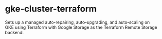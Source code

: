 # gke-cluster-terraform
Sets up a managed auto-repairing, auto-upgrading, and auto-scaling on GKE using Terraform with Google Storage as the Terraform Remote Storage backend.
